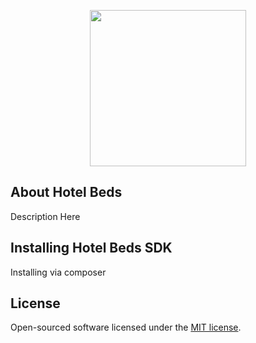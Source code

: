 <p align="center"><img src="http://media-s3-us-east-1.ceros.com/hotelbeds-group/images/2016/07/18/48bc15ea76277ce702db5e8667b58fba/logo-hb.png" width="250px"></p>

## About Hotel Beds

Description Here

## Installing Hotel Beds SDK

Installing via composer

## License

Open-sourced software licensed under the [MIT license](http://opensource.org/licenses/MIT).
